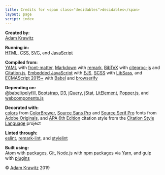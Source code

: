 ```yaml
---
title: Credits for <span class="decidables">decidables</span>
layout: page
script: index
---
```


**Created by:**  
[Adam Krawitz](https://web.uvic.ca/psyc/krawitz/)

**Running in:**  
[HTML](https://html.spec.whatwg.org/),
[CSS](https://www.w3.org/Style/CSS/),
[SVG](https://www.w3.org/Graphics/SVG/),
and
[JavaScript](https://www.ecma-international.org/publications/standards/Ecma-262.htm)

**Compiled from:**  
[YAML](https://yaml.org/)
with [front-matter](https://github.com/jxson/front-matter),
[Markdown](https://spec.commonmark.org/)
with [remark](https://remark.js.org/),
[BibTeX](http://www.bibtex.org/)
with [citeproc-js](https://citeproc-js.readthedocs.io/)
and [Citation.js](https://citation.js.org/),
[Embedded JavaScript](https://github.com/mde/ejs/blob/master/docs/syntax.md)
with [EJS](https://ejs.co/),
[SCSS](https://sass-lang.com/)
with [LibSass](https://sass-lang.com/libsass),
and
[ECMAScript 2015+](https://babeljs.io/docs/en/learn.html)
with [Babel](https://babeljs.io/)
and [browserify](http://browserify.org/)

**Depending on:**  
[@babel/polyfill](https://babeljs.io/docs/en/babel-polyfill),
[Bootstrap](https://getbootstrap.com/),
[D3](https://d3js.org/),
[jQuery](https://jquery.com/),
[jStat](https://github.com/jstat/jstat),
[LitElement](https://lit-element.polymer-project.org/),
[Popper.js](https://popper.js.org/),
and
[webcomponents.js](https://github.com/WebComponents/webcomponentsjs)

**Decorated with:**  
[colors](http://colorbrewer2.org/#type=qualitative&scheme=Set1&n=9)
from [ColorBrewer](http://colorbrewer2.org/),
[Source Sans Pro](https://github.com/adobe-fonts/source-sans-pro)
and
[Source Serif Pro](https://github.com/adobe-fonts/source-serif-pro) fonts
from [Adobe Originals](https://fonts.adobe.com/foundries/adobe),
and
[APA 6th Edition](https://www.npmjs.com/package/style-apa) citation style
from the [Citation Style Language](https://citationstyles.org/) project

**Linted through:**  
[eslint](https://eslint.org/),
[remark-lint](https://github.com/remarkjs/remark-lint),
and
[stylelint](https://stylelint.io/)

**Built using:**  
[Atom](https://atom.io/)
with [packages](https://atom.io/packages),
[Git](https://git-scm.com/),
[Node.js](https://nodejs.org/)
with [npm packages](https://www.npmjs.com/)
via [Yarn](https://yarnpkg.com/),
and
[gulp](https://gulpjs.com/)
with [plugins](https://gulpjs.com/plugins/)

© [Adam Krawitz](https://web.uvic.ca/psyc/krawitz/) 2019
